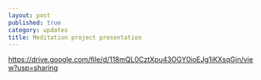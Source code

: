 ```yaml
---
layout: post
published: true
category: updates
title: Meditation project presentation
---
```

https://drive.google.com/file/d/118mQL0CztXpu43OGY0ioEJg1iKXsqGjn/view?usp=sharing
